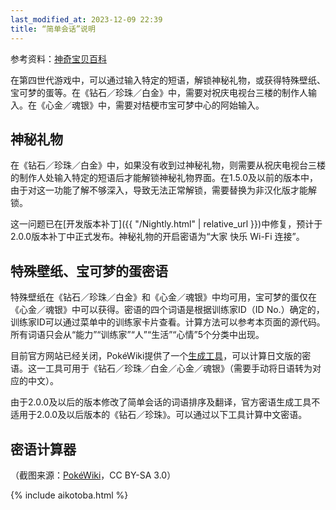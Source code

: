 ```yaml
---
last_modified_at: 2023-12-09 22:39
title: “简单会话”说明
---
```

参考资料：[神奇宝贝百科](https://wiki.52poke.com/wiki/%E7%AE%80%E5%8D%95%E4%BC%9A%E8%AF%9D#%E7%AC%AC%E5%9B%9B%E4%B8%96%E4%BB%A3)

在第四世代游戏中，可以通过输入特定的短语，解锁神秘礼物，或获得特殊壁纸、宝可梦的蛋等。在《钻石／珍珠／白金》中，需要对祝庆电视台三楼的制作人输入。在《心金／魂银》中，需要对桔梗市宝可梦中心的阿始输入。

## 神秘礼物
在《钻石／珍珠／白金》中，如果没有收到过神秘礼物，则需要从祝庆电视台三楼的制作人处输入特定的短语后才能解锁神秘礼物界面。在1.5.0及以前的版本中，由于对这一功能了解不够深入，导致无法正常解锁，需要替换为非汉化版才能解锁。

这一问题已在[开发版本补丁]({{ "/Nightly.html" | relative_url }})中修复，预计于2.0.0版本补丁中正式发布。神秘礼物的开启密语为“大家 快乐 Wi-Fi 连接”。

## 特殊壁纸、宝可梦的蛋密语
特殊壁纸在《钻石／珍珠／白金》和《心金／魂银》中均可用，宝可梦的蛋仅在《心金／魂银》中可以获得。密语的四个词语是根据训练家ID（ID No.）确定的，训练家ID可以通过菜单中的训练家卡片查看。计算方法可以参考本页面的源代码。所有词语只会从“能力”“训练家”“人”“生活”“心情”5个分类中出现。

目前官方网站已经关闭，PokéWiki提供了一个[生成工具](https://www.pokewiki.de/Spezial:Geheimcode-Generator?uselang=zh)，可以计算日文版的密语。这一工具可用于《钻石／珍珠／白金／心金／魂银》（需要手动将日语转为对应的中文）。

由于2.0.0及以后的版本修改了简单会话的词语排序及翻译，官方密语生成工具不适用于2.0.0及以后版本的《钻石／珍珠》。可以通过以下工具计算中文密语。

## 密语计算器
（截图来源：[PokéWiki](https://www.pokewiki.de/Spezial:Geheimcode-Generator?uselang=zh)，CC BY-SA 3.0）

{% include aikotoba.html %}